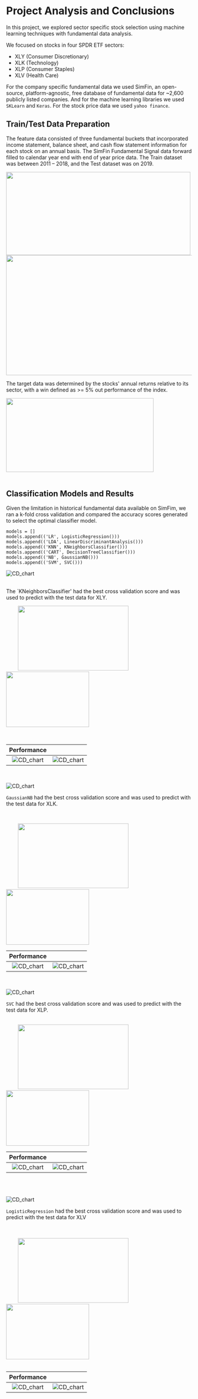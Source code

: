 # Project Analysis and Conclusions

In this project, we explored sector specific stock selection using machine learning techniques with fundamental data analysis. 

We focused on stocks in four SPDR ETF sectors:  
- XLY (Consumer Discretionary)
- XLK (Technology)
- XLP (Consumer Staples)
- XLV (Health Care)

For the company specific fundamental data we used SimFin, an open-source, platform-agnostic, free database of fundamental data for ~2,600 publicly listed companies. And for the machine learning libraries we used `SKLearn` and `Keras`. For the stock price data we used `yahoo finance`. 

## Train/Test Data Preparation 

The feature data consisted of three fundamental buckets that incorporated income statement, balance sheet, and cash flow statement information for each stock on an annual basis. The SimFin Fundamental Signal data forward filled to calendar year end with end of year price data. The Train dataset was between 2011 – 2018, and the Test dataset was on 2019. 

<img src="/images/fund_signals.png" width="500" height="225">
<br/>

<img src="/images/xly_signals.png" width="700" height="325">
<br/>

The target data was determined by the stocks' annual returns relative to its sector, with a win defined as >= 5% out performance of the index.

<img src="/images/annual_returns_win_xly.png" width="400" height="200">

<br/>
<br/>


## Classification Models and Results

Given the limitation in historical fundamental data available on SimFim, we ran a k-fold cross validation and compared the accuracy scores generated to select the optimal classifier model. 

```
models = []
models.append(('LR', LogisticRegression()))
models.append(('LDA', LinearDiscriminantAnalysis()))
models.append(('KNN', KNeighborsClassifier()))
models.append(('CART', DecisionTreeClassifier()))
models.append(('NB', GaussianNB()))
models.append(('SVM', SVC()))
```

![CD_chart](images/XLY_algo.png)  
<br/>

The `KNeighborsClassifier' had the best cross validation score and was used to predict with the test data for XLY.


&nbsp;&nbsp;&nbsp;&nbsp;&nbsp;&nbsp;&nbsp;&nbsp;<img src="/images/xly_class.png" width="300" height="175">&nbsp;&nbsp;&nbsp;&nbsp;&nbsp;&nbsp;&nbsp;&nbsp;&nbsp;&nbsp;&nbsp;&nbsp;    <img src="/images/cm_cd.png" width="225" height="150">

<br/>


| Performance                              |                             |
|:---:                                     | :---:                       |
|![CD_chart](images/cd_relative_chart.png) |   ![CD_chart](images/XLY_value_chart.png) |


<br/>

![CD_chart](images/XLK_algo.png)

`GaussianNB` had the best cross validation score and was used to predict with the test data for XLK.  

<br/>

&nbsp;&nbsp;&nbsp;&nbsp;&nbsp;&nbsp;&nbsp;&nbsp;<img src="/images/xlk_class.png" width="300" height="175">&nbsp;&nbsp;&nbsp;&nbsp;&nbsp;&nbsp;&nbsp;&nbsp;&nbsp;&nbsp;&nbsp;&nbsp;  <img src="/images/cm_tech.png" width="225" height="150">
<br/>

| Performance                               |                             |
|:---:                                      | :---:                       |
|![CD_chart](images/tech_relative_chart.png)| ![CD_chart](images/XLK_value_chart.png) |



<br/>

![CD_chart](images/XLP_algo.png)

`SVC` had the best cross validation score and was used to predict with the test data for XLP. 

<br/>
&nbsp;&nbsp;&nbsp;&nbsp;&nbsp;&nbsp;&nbsp;&nbsp;<img src="/images/xlp_class.png" width="300" height="175">&nbsp;&nbsp;&nbsp;&nbsp;&nbsp;&nbsp;&nbsp;&nbsp;&nbsp;&nbsp;&nbsp;&nbsp;  <img src="/images/cm_xlp.png" width="225" height="150">
<br/>

| Performance                               |                             |
|:---:                                      | :---:                       |
|![CD_chart](images/cs_relative_chart.png)  | ![CD_chart](images/XLP_value_chart.png)| 

<br/>

<br/>

![CD_chart](images/XLV_algo.png)

`LogisticRegression` had the best cross validation score and was used to predict with the test data for XLV 

<br/>
<br/>
&nbsp;&nbsp;&nbsp;&nbsp;&nbsp;&nbsp;&nbsp;&nbsp;<img src="/images/xlv_class.png" width="300" height="175">&nbsp;&nbsp;&nbsp;&nbsp;&nbsp;&nbsp;&nbsp;&nbsp;&nbsp;&nbsp;&nbsp;&nbsp;  <img src="/images/cm_hc.png" width="225" height="150">
<br/>
 <br/>
 
| Performance                               |                             |
|:---:                                      | :---:                       |
|![CD_chart](images/hc_relative_chart.png)  | ![CD_chart](images/XLV_value_chart.png) |
